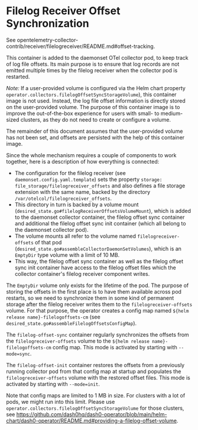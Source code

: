 Filelog Receiver Offset Synchronization
=======================================

See opentelemetry-collector-contrib/receiver/filelogreceiver/README.md#offset-tracking.

This container is added to the daemonset OTel collector pod, to keep track of log file offsets.
Its main purpose is to ensure that log records are not emitted multiple times by the filelog receiver when the collector
pod is restarted.

*Note:* If a user-provided volume is configured via the Helm chart property
`operator.collectors.filelogOffsetSyncStorageVolume`), this container image is not used.
Instead, the log file offset information is directly stored on the user-provided volume.
The purpose of this container image is to improve the out-of-the-box experience for users with small- to medium-sized
clusters, as they do not need to create or configure a volume.

The remainder of this document assumes that the user-provided volume has not been set, and offsets are persisted with
the help of this container image.

Since the whole mechanism requires a couple of components to work together, here is a description of how everything is
connected:

- The configuration for the filelog receiver (see `daemonset.config.yaml.template`) sets the property
  `storage: file_storage/filelogreceiver_offsets` and also defines a file storage extension with the same name,
  backed by the directory `/var/otelcol/filelogreceiver_offsets`.
- This directory in turn is backed by a volume mount (`desired_state.go#filelogReceiverOffsetsVolumeMount`), which
  is added to the daemonset collector container, the filelog offset sync container and additional the filelog offset
  sync init container (which all belong to the daemonset collector pod).
- The volume mounts all refer to the volume named `filelogreceiver-offsets` of that pod
  (`desired_state.go#assembleCollectorDaemonSetVolumes`), which is an `EmptyDir` type volume with a limit of 10 MB.
- This way, the filelog offset sync container as well as the filelog offset sync init container have access to the
  filelog offset files which the collector container's filelog receiver component writes.

The `EmptyDir` volume only exists for the lifetime of the pod.
The purpose of storing the offsets in the first place is to have them available across pod restarts, so we need to
synchronize them in some kind of permanent storage after the filelog receiver writes them to the
`filelogreceiver-offsets` volume.
For that purpose, the operator creates a config map named `${helm release name}-filelogoffsets-cm` (see `desired_state.go#assembleFilelogOffsetsConfigMap`).

The `filelog-offset-sync` container regularly synchronizes the offsets from the `filelogreceiver-offsets` volume
to the `${helm release name}-filelogoffsets-cm` config map.
This mode is activated by starting with `--mode=sync`.

The `filelog-offset-init` container restores the offsets  from a previously running collector pod from that config map
at startup and populates the `filelogreceiver-offsets` volume with the restored offset files.
This mode is activated by starting with `--mode=init`.

Note that config maps are limited to 1 MB in size.
For clusters with a lot of pods, we might run into this limit.
Please use `operator.collectors.filelogOffsetSyncStorageVolume` for those clusters, see
https://github.com/dash0hq/dash0-operator/blob/main/helm-chart/dash0-operator/README.md#providing-a-filelog-offset-volume.
